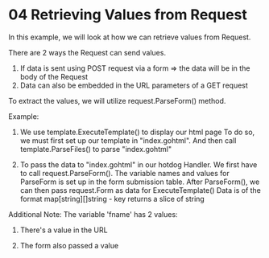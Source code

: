 # 04 Retrieving Values from Request
In this example, we will look at how we can retrieve values from Request. 

There are 2 ways the Request can send values. 
1) If data is sent using POST request via a form => the data will be in the body of the Request
2) Data can also be embedded in the URL parameters of a GET request

To extract the values, we will utilize request.ParseForm() method. 

Example:
1. We use template.ExecuteTemplate() to display our html page
   To do so, we must first set up our template in "index.gohtml". 
   And then call template.ParseFiles() to parse "index.gohtml"

2. To pass the data to "index.gohtml" in our hotdog Handler. 
   We first have to call request.ParseForm().
   The variable names and values for ParseForm is set up in the form submission table. 
   After ParseForm(), we can then pass request.Form as data for ExecuteTemplate()
   Data is of the format map[string][]string - key returns a slice of string

Additional Note: 
The variable 'fname' has 2 values: 
1) There's a value in the URL <form action="/?fname=James" method="POST">  
2) The form also passed a value
